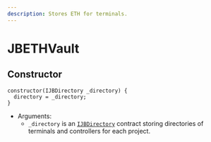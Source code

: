 ```yaml
---
description: Stores ETH for terminals.
---
```


# JBETHVault

## Constructor

```solidity
constructor(IJBDirectory _directory) {
  directory = _directory;
}
```

* Arguments:
  * `_directory` is an [`IJBDirectory`](../interfaces/ijbdirectory.md) contract storing directories of terminals and controllers for each project.
